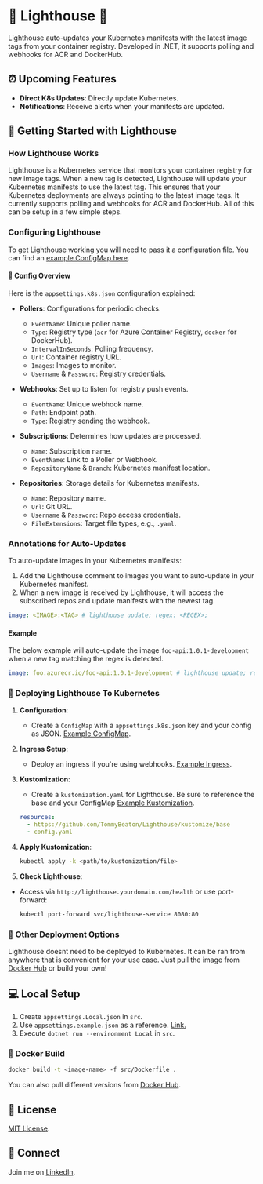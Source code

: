 # 🌟 Lighthouse 🌟

Lighthouse auto-updates your Kubernetes manifests with the latest image tags from your container registry. Developed in .NET, it supports polling and webhooks for ACR and DockerHub.

## ⏰ Upcoming Features

- **Direct K8s Updates**: Directly update Kubernetes.
- **Notifications**: Receive alerts when your manifests are updated.

## 🚏 Getting Started with Lighthouse

### How Lighthouse Works
Lighthouse is a Kubernetes service that monitors your container registry for new image tags.
When a new tag is detected, Lighthouse will update your Kubernetes manifests to use the latest tag.
This ensures that your Kubernetes deployments are always pointing to the latest image tags.
It currently supports polling and webhooks for ACR and DockerHub. All of this can be setup in a few simple steps.

### Configuring Lighthouse
To get Lighthouse working you will need to pass it a configuration file. You can find an [example ConfigMap here](https://github.com/TommyBeaton/Lighthouse/blob/main/kustomize/example/config.yaml).
#### 📝 Config Overview

Here is the `appsettings.k8s.json` configuration explained:

- **Pollers**: Configurations for periodic checks.
    - `EventName`: Unique poller name.
    - `Type`: Registry type (`acr` for Azure Container Registry, `docker` for DockerHub).
    - `IntervalInSeconds`: Polling frequency.
    - `Url`: Container registry URL.
    - `Images`: Images to monitor.
    - `Username` & `Password`: Registry credentials.

- **Webhooks**: Set up to listen for registry push events.
    - `EventName`: Unique webhook name.
    - `Path`: Endpoint path.
    - `Type`: Registry sending the webhook.

- **Subscriptions**: Determines how updates are processed.
    - `Name`: Subscription name.
    - `EventName`: Link to a Poller or Webhook.
    - `RepositoryName` & `Branch`: Kubernetes manifest location.

- **Repositories**: Storage details for Kubernetes manifests.
    - `Name`: Repository name.
    - `Url`: Git URL.
    - `Username` & `Password`: Repo access credentials.
    - `FileExtensions`: Target file types, e.g., `.yaml`.


### Annotations for Auto-Updates

To auto-update images in your Kubernetes manifests:
1. Add the Lighthouse comment to images you want to auto-update in your Kubernetes manifest.
2. When a new image is received by Lighthouse, it will access the subscribed repos and update manifests with the newest tag.
```yaml
image: <IMAGE>:<TAG> # lighthouse update; regex: <REGEX>;
```

#### Example
The below example will auto-update the image `foo-api:1.0.1-development` when a new tag matching the regex is detected.

```yaml
image: foo.azurecr.io/foo-api:1.0.1-development # lighthouse update; regex: .*dev*.;
```

### 🚀 Deploying Lighthouse To Kubernetes

1. **Configuration**:
    - Create a `ConfigMap` with a `appsettings.k8s.json` key and your config as JSON. [Example ConfigMap](https://github.com/TommyBeaton/Lighthouse/blob/main/kustomize/example/config.yaml).

2. **Ingress Setup**:
    - Deploy an ingress if you're using webhooks. [Example Ingress](https://github.com/TommyBeaton/Lighthouse/blob/main/kustomize/example/ingress.yaml).

3. **Kustomization**:
    - Create a `kustomization.yaml` for Lighthouse. Be sure to reference the base and your ConfigMap  [Example Kustomization](https://github.com/TommyBeaton/Lighthouse/blob/main/kustomize/example/kustomization.yaml).
    ```yaml
    resources:
      - https://github.com/TommyBeaton/Lighthouse/kustomize/base
      - config.yaml
    ```

4. **Apply Kustomization**:
    ```bash
    kubectl apply -k <path/to/kustomization/file>
    ```

5. **Check Lighthouse**:
- Access via `http://lighthouse.yourdomain.com/health` or use port-forward:
    ```bash
    kubectl port-forward svc/lighthouse-service 8080:80 
    ```
### 🚀 Other Deployment Options
Lighthouse doesnt need to be deployed to Kubernetes. It can be ran from anywhere that is convenient for your use case. Just pull the image from [Docker Hub](https://hub.docker.com/r/tommybeaton/lighthouse) or build your own!

## 💻 Local Setup

1. Create `appsettings.Local.json` in `src`.
2. Use `appsettings.example.json` as a reference. [Link.](https://github.com/TommyBeaton/Lighthouse/blob/main/src/appsettings.example.json)
3. Execute `dotnet run --environment Local` in `src`.

### 🐳 Docker Build

```bash
docker build -t <image-name> -f src/Dockerfile .
```
You can also pull different versions from [Docker Hub](https://hub.docker.com/r/tommybeaton/lighthouse).

## 📜 License

[MIT License](https://choosealicense.com/licenses/mit/).

## 🤝 Connect

Join me on [LinkedIn](https://www.linkedin.com/in/tommy-beaton/).
